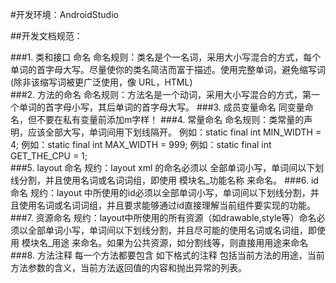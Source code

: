 #开发环境：AndroidStudio


##开发文档规范：

###1.	类和接口 命名
命名规则：类名是个一名词，采用大小写混合的方式，每个单词的首字母大写。尽量使你的类名简洁而富于描述。使用完整单词，避免缩写词(除非该缩写词被更广泛使用，像 URL，HTML)  
###2.	方法的命名
命名规则：方法名是一个动词，采用大小写混合的方式，第一个单词的首字母小写，其后单词的首字母大写。
###3.	成员变量命名
同变量命名，但不要在私有变量前添加m字样！
###4.	常量命名
命名规则：类常量的声明，应该全部大写，单词间用下划线隔开。
例如：static final int MIN_WIDTH = 4; 
例如：static final int MAX_WIDTH = 999; 
例如：static final int GET_THE_CPU = 1;  
###5.	layout 命名
规约：layout xml 的命名必须以 全部单词小写，单词间以下划线分割，并且使用名词或名词词组，即使用 模块名_功能名称 来命名。
###6.	id 命名
规约：layout 中所使用的id必须以全部单词小写，单词间以下划线分割，并且使用名词或名词词组，并且要求能够通过id直接理解当前组件要实现的功能。
###7.	资源命名
规约：layout中所使用的所有资源（如drawable,style等）命名必须以全部单词小写，单词间以下划线分割，并且尽可能的使用名词或名词组，即使用 模块名_用途 来命名。如果为公共资源，如分割线等，则直接用用途来命名
###8.	方法注释
每一个方法都要包含 如下格式的注释 包括当前方法的用途，当前方法参数的含义，当前方法返回值的内容和抛出异常的列表。

